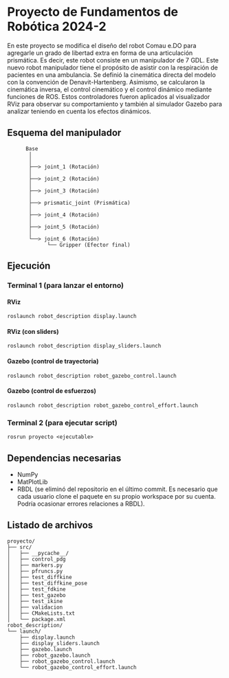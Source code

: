 # Proyecto de Fundamentos de Robótica 2024-2
En este proyecto se modifica el diseño del robot Comau e.DO para agregarle un grado de libertad extra en forma de una articulación prismática. Es decir, este robot consiste en un manipulador de 7 GDL. Este nuevo robot manipulador tiene el propósito de asistir con la respiración de pacientes en una ambulancia.
Se definió la cinemática directa del modelo con la convención de Denavit-Hartenberg. Asimismo, se calcularon la cinemática inversa, el control cinemático y el control dinámico mediante funciones de ROS. Estos controladores fueron aplicados al visualizador RViz para observar su comportamiento y también al simulador Gazebo para analizar teniendo en cuenta los efectos dinámicos.

## Esquema del manipulador
```
      Base
       │
       │
       ├──> joint_1 (Rotación)
       │
       ├──> joint_2 (Rotación)
       │
       ├──> joint_3 (Rotación)
       │
       ├──> prismatic_joint (Prismática)
       │
       ├──> joint_4 (Rotación)
       │
       ├──> joint_5 (Rotación)
       │
       └──> joint_6 (Rotación)
             └── Gripper (Efector final)

```
## Ejecución
### Terminal 1 (para lanzar el entorno)
#### RViz
`roslaunch robot_description display.launch`
#### RViz (con sliders)
`roslaunch robot_description display_sliders.launch`
#### Gazebo (control de trayectoria)
`roslaunch robot_description robot_gazebo_control.launch`
#### Gazebo (control de esfuerzos)
`roslaunch robot_description robot_gazebo_control_effort.launch`

### Terminal 2 (para ejecutar script)
`rosrun proyecto <ejecutable>`

## Dependencias necesarias
- NumPy
- MatPlotLib
- RBDL (se eliminó del repositorio en el último commit. Es necesario que cada usuario clone el paquete en su propio workspace por su cuenta. Podría ocasionar errores relaciones a RBDL).

## Listado de archivos
```
proyecto/
├── src/
│   ├── __pycache__/
│   ├── control_pdg
│   ├── markers.py
│   ├── pfruncs.py
│   ├── test_diffkine
│   ├── test_diffkine_pose
│   ├── test_fdkine
│   ├── test_gazebo
│   ├── test_ikine
│   ├── validacion
│   ├── CMakeLists.txt
│   └── package.xml
robot_description/
└── launch/
    ├── display.launch
    ├── display_sliders.launch
    ├── gazebo.launch
    ├── robot_gazebo.launch
    ├── robot_gazebo_control.launch
    └── robot_gazebo_control_effort.launch
```
